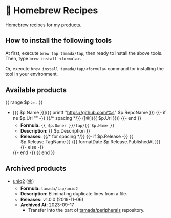 # :beer: Homebrew Recipes

Homebrew recipes for my products.

## How to install the following tools

At first, execute `brew tap tamada/tap`, then ready to install the above tools.
Then, type `brew install <formula>`.

Or, execute `brew install tamada/tap/<formula>` command for installing the tool in your environment.

## Available products
{{ range $p := . }}
- [{{ $p.Name }}]({{ printf "https://github.com/%s" $p.RepoName }}) 
  {{- if ne $p.Url "" -}}
    {{/* spacing */}} ([:spider_web:]({{ $p.Url }}))
  {{- end }}
  - **Formula:** `{{ $p.Owner }}/tap/{{ $p.Name }}`
  - **Description:** {{ $p.Description }}
  - **Releases:** {{/* for spacing */}}
  {{- if $p.Release -}}
    {{ $p.Release.TagName }} ({{ formatDate $p.Release.PublishedAt }})
  {{- else -}}
    <!-- for spacing -->
  {{- end -}}
{{ end }}

## Archived products

- [uniq2](https://github.com/tamada/uniq2) ([:spider_web:](https://tamada.github.io/uniq2/))
  - **Formula:** `tamada/tap/uniq2`
  - **Description:** Eliminating duplicate lines from a file.
  - **Releases:**
    v1.0.0 (2019-11-06)
  - **Archived At**: 2023-09-17
    - Transfer into the part of [tamada/peripherals](https://github.com/tamada/peripherals) repository.
